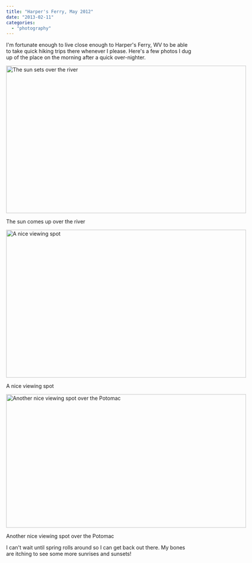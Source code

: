 ```yaml
---
title: "Harper's Ferry, May 2012"
date: "2013-02-11"
categories: 
  - "photography"
---
```

I'm fortunate enough to live close enough to Harper's Ferry, WV to be able to take quick hiking trips there whenever I please. Here's a few photos I dug up of the place on the morning after a quick over-nighter.

<div class='wp-caption aligncenter' style='width: 655px; margin-left: auto; margin-right: auto;'>
  <a href="/uploads/2013/2/HarpersFerry/l/HF_pano_01_l.jpg" title="The sun sets over the river">
    <img width="650" height="399" alt="The sun sets over the river" title="The sun sets over the river" src="/uploads/2013/2/HarpersFerry/m/HF_pano_01_m.jpg">
  </a>
    <p class='wp-caption-text'>The sun comes up over the river</p>
</div>

<div class='wp-caption aligncenter' style='width: 655px; margin-left: auto; margin-right: auto;'>
  <a href="/uploads/2013/2/HarpersFerry/l/HF_pano_03_l.jpg" title="A nice viewing spot">
    <img width="650" height="400" alt="A nice viewing spot" title="A nice viewing spot" src="/uploads/2013/2/HarpersFerry/m/HF_pano_03_m.jpg">
  </a>
    <p class='wp-caption-text'>A nice viewing spot</p>
</div>

<div class='wp-caption aligncenter' style='width: 655px; margin-left: auto; margin-right: auto;'>
  <a href="/uploads/2013/2/HarpersFerry/l/HF_pano_05_l.jpg" title="Another nice viewing spot over the Potomac">
    <img width="650" height="361" alt="Another nice viewing spot over the Potomac" title="Another nice viewing spot over the Potomac" src="/uploads/2013/2/HarpersFerry/m/HF_pano_05_m.jpg">
  </a>
    <p class='wp-caption-text'>Another nice viewing spot over the Potomac</p>
</div>

I can't wait until spring rolls around so I can get back out there. My bones are itching to see some more sunrises and sunsets!
